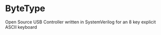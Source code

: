 # ByteType
Open Source USB Controller written in SystemVerilog for an 8 key explicit ASCII keyboard
